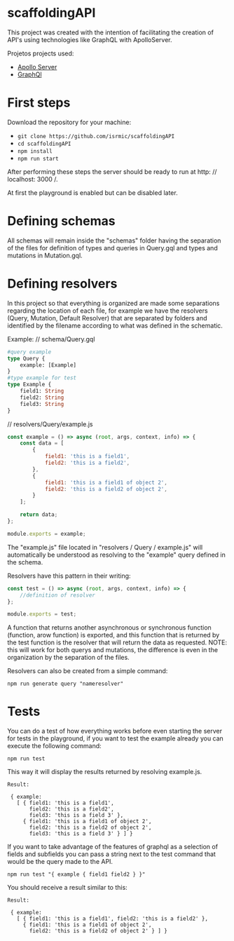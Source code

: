 # scaffoldingAPI
This project was created with the intention of facilitating the creation of API's using technologies like GraphQL with ApolloServer.

Projetos projects used:
  - [Apollo Server](https://github.com/apollographql/apollo-server)
  - [GraphQl](https://github.com/graphql/graphql-js)

# First steps


Download the repository for your machine:

- ```git clone https://github.com/isrmic/scaffoldingAPI```
- ```cd scaffoldingAPI```
- ```npm install```
- ```npm run start```

After performing these steps the server should be ready to run at http: // localhost: 3000 /.

At first the playground is enabled but can be disabled later.

# Defining schemas
All schemas will remain inside the "schemas" folder having the separation of the files for definition of types and queries in Query.gql and types and mutations in Mutation.gql.

# Defining resolvers
In this project so that everything is organized are made some separations regarding the location of each file, for example we have the resolvers (Query, Mutation, Default Resolver) that are separated by folders and identified by the filename according to what was defined in the schematic.

Example:
// schema/Query.gql
```graphql
#query example
type Query {
    example: [Example]
}
#type example for test
type Example {
    field1: String
    field2: String
    field3: String
}
```
// resolvers/Query/example.js
```javascript
const example = () => async (root, args, context, info) => {
	const data = [
		{
			field1: 'this is a field1',
			field2: 'this is a field2',
		},
		{
			field1: 'this is a field1 of object 2',
			field2: 'this is a field2 of object 2',
		}
	];

	return data;
};

module.exports = example;
```
The "example.js" file located in "resolvers / Query / example.js" will automatically be understood as resolving to the "example" query defined in the schema.

Resolvers have this pattern in their writing:
```javascript
const test = () => async (root, args, context, info) => {
    //definition of resolver
};

module.exports = test;
```
A function that returns another asynchronous or synchronous function (function, arow function) is exported, and this function that is returned by the test function is the resolver that will return the data as requested.
NOTE: this will work for both querys and mutations, the difference is even in the organization by the separation of the files.

Resolvers can also be created from a simple command:
```
npm run generate query "nameresolver"
```

# Tests
You can do a test of how everything works before even starting the server for tests in the playground, if you want to test the example already you can execute the following command:
```
npm run test
```
This way it will display the results returned by resolving example.js.
```
Result:

 { example:
   [ { field1: 'this is a field1',
       field2: 'this is a field2',
       field3: 'this is a field 3' },
     { field1: 'this is a field1 of object 2',
       field2: 'this is a field2 of object 2',
       field3: 'this is a field 3' } ] }
```

If you want to take advantage of the features of graphql as a selection of fields and subfields you can pass a string next to the test command that would be the query made to the API.
```
npm run test "{ example { field1 field2 } }"
```
You should receive a result similar to this:
```
Result:

 { example:
   [ { field1: 'this is a field1', field2: 'this is a field2' },
     { field1: 'this is a field1 of object 2',
       field2: 'this is a field2 of object 2' } ] }
```